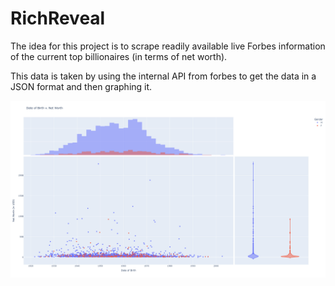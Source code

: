 # RichReveal
The idea for this project is to scrape readily available live Forbes information of the current top billionaires (in terms of net worth).

This data is taken by using the internal API from forbes to get the data in a JSON format and then graphing it.

![Scatter Plot Birth Date v. Wealth](scatter.png)
